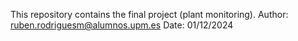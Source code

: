 
This repository contains the final project (plant monitoring).
Author: ruben.rodriguesm@alumnos.upm.es
Date: 01/12/2024



